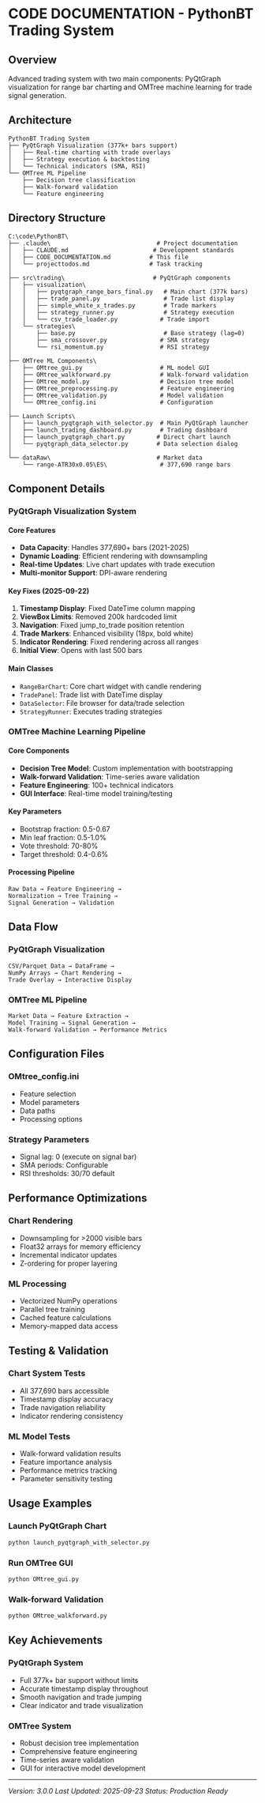 # CODE DOCUMENTATION - PythonBT Trading System

## Overview
Advanced trading system with two main components: PyQtGraph visualization for range bar charting and OMTree machine learning for trade signal generation.

## Architecture

```
PythonBT Trading System
├── PyQtGraph Visualization (377k+ bars support)
│   ├── Real-time charting with trade overlays
│   ├── Strategy execution & backtesting
│   └── Technical indicators (SMA, RSI)
└── OMTree ML Pipeline
    ├── Decision tree classification
    ├── Walk-forward validation
    └── Feature engineering
```

## Directory Structure

```
C:\code\PythonBT\
├── .claude\                              # Project documentation
│   ├── CLAUDE.md                        # Development standards
│   ├── CODE_DOCUMENTATION.md           # This file
│   └── projecttodos.md                 # Task tracking
│
├── src\trading\                         # PyQtGraph components
│   ├── visualization\
│   │   ├── pyqtgraph_range_bars_final.py   # Main chart (377k bars)
│   │   ├── trade_panel.py                  # Trade list display
│   │   ├── simple_white_x_trades.py        # Trade markers
│   │   ├── strategy_runner.py              # Strategy execution
│   │   └── csv_trade_loader.py            # Trade import
│   └── strategies\
│       ├── base.py                         # Base strategy (lag=0)
│       ├── sma_crossover.py               # SMA strategy
│       └── rsi_momentum.py                # RSI strategy
│
├── OMTree ML Components\
│   ├── OMtree_gui.py                      # ML model GUI
│   ├── OMtree_walkforward.py              # Walk-forward validation
│   ├── OMtree_model.py                    # Decision tree model
│   ├── OMtree_preprocessing.py            # Feature engineering
│   ├── OMtree_validation.py               # Model validation
│   └── OMtree_config.ini                  # Configuration
│
├── Launch Scripts\
│   ├── launch_pyqtgraph_with_selector.py  # Main PyQtGraph launcher
│   ├── launch_trading_dashboard.py        # Trading dashboard
│   ├── launch_pyqtgraph_chart.py         # Direct chart launch
│   └── pyqtgraph_data_selector.py        # Data selection dialog
│
└── dataRaw\                              # Market data
    └── range-ATR30x0.05\ES\               # 377,690 range bars
```

## Component Details

### PyQtGraph Visualization System

#### Core Features
- **Data Capacity**: Handles 377,690+ bars (2021-2025)
- **Dynamic Loading**: Efficient rendering with downsampling
- **Real-time Updates**: Live chart updates with trade execution
- **Multi-monitor Support**: DPI-aware rendering

#### Key Fixes (2025-09-22)
1. **Timestamp Display**: Fixed DateTime column mapping
2. **ViewBox Limits**: Removed 200k hardcoded limit
3. **Navigation**: Fixed jump_to_trade position retention
4. **Trade Markers**: Enhanced visibility (18px, bold white)
5. **Indicator Rendering**: Fixed rendering across all ranges
6. **Initial View**: Opens with last 500 bars

#### Main Classes
- `RangeBarChart`: Core chart widget with candle rendering
- `TradePanel`: Trade list with DateTime display
- `DataSelector`: File browser for data/trade selection
- `StrategyRunner`: Executes trading strategies

### OMTree Machine Learning Pipeline

#### Core Components
- **Decision Tree Model**: Custom implementation with bootstrapping
- **Walk-forward Validation**: Time-series aware validation
- **Feature Engineering**: 100+ technical indicators
- **GUI Interface**: Real-time model training/testing

#### Key Parameters
- Bootstrap fraction: 0.5-0.67
- Min leaf fraction: 0.5-1.0%
- Vote threshold: 70-80%
- Target threshold: 0.4-0.6%

#### Processing Pipeline
```
Raw Data → Feature Engineering →
Normalization → Tree Training →
Signal Generation → Validation
```

## Data Flow

### PyQtGraph Visualization
```
CSV/Parquet Data → DataFrame →
NumPy Arrays → Chart Rendering →
Trade Overlay → Interactive Display
```

### OMTree ML Pipeline
```
Market Data → Feature Extraction →
Model Training → Signal Generation →
Walk-forward Validation → Performance Metrics
```

## Configuration Files

### OMtree_config.ini
- Feature selection
- Model parameters
- Data paths
- Processing options

### Strategy Parameters
- Signal lag: 0 (execute on signal bar)
- SMA periods: Configurable
- RSI thresholds: 30/70 default

## Performance Optimizations

### Chart Rendering
- Downsampling for >2000 visible bars
- Float32 arrays for memory efficiency
- Incremental indicator updates
- Z-ordering for proper layering

### ML Processing
- Vectorized NumPy operations
- Parallel tree training
- Cached feature calculations
- Memory-mapped data access

## Testing & Validation

### Chart System Tests
- All 377,690 bars accessible
- Timestamp display accuracy
- Trade navigation reliability
- Indicator rendering consistency

### ML Model Tests
- Walk-forward validation results
- Feature importance analysis
- Performance metrics tracking
- Parameter sensitivity testing

## Usage Examples

### Launch PyQtGraph Chart
```bash
python launch_pyqtgraph_with_selector.py
```

### Run OMTree GUI
```bash
python OMtree_gui.py
```

### Walk-forward Validation
```bash
python OMtree_walkforward.py
```

## Key Achievements

### PyQtGraph System
- Full 377k+ bar support without limits
- Accurate timestamp display throughout
- Smooth navigation and trade jumping
- Clear indicator and trade visualization

### OMTree System
- Robust decision tree implementation
- Comprehensive feature engineering
- Time-series aware validation
- GUI for interactive model development

---

*Version: 3.0.0*
*Last Updated: 2025-09-23*
*Status: Production Ready*